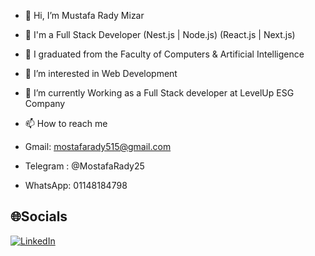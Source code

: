 - 👋 Hi, I’m Mustafa Rady Mizar
- 👀 I'm a  Full Stack Developer (Nest.js | Node.js) (React.js | Next.js)
- 💞️ I graduated from the Faculty of Computers & Artificial Intelligence 
- 👀 I’m interested in  Web Development 
- 🌱 I’m currently Working as a Full Stack developer at LevelUp ESG Company

- 📫 How to reach me 
- Gmail: mostafarady515@gmail.com
- Telegram : @MostafaRady25
- WhatsApp: 01148184798

## 🌐Socials
[![LinkedIn](https://img.shields.io/badge/LinkedIn-%230077B5.svg?logo=linkedin&logoColor=white)](https://www.linkedin.com/in/mostafa-rady-a85b931b8/)

<!---
MustafaRady20/MustafaRady20 is a ✨ special ✨ repository because its `README.md` (this file) appears on your GitHub profile.
You can click the Preview link to take a look at your changes.
--->
